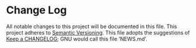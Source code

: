 # Change Log
All notable changes to this project will be documented in this file.
This project adheres to [Semantic Versioning](http://semver.org/).
This file adopts the suggestions of [Keep a CHANGELOG](http://keepachangelog.com);
GNU would call this file 'NEWS.md'.


